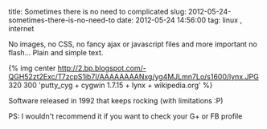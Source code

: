 title: Sometimes there is no need to complicated
slug: 2012-05-24-sometimes-there-is-no-need-to
date: 2012-05-24 14:56:00
tag: linux , internet

No images, no CSS, no fancy ajax or javascript files and more important no flash... Plain and simple text.

{% img center http://2.bp.blogspot.com/-QGH52zt2Exc/T7zcpS1ib7I/AAAAAAAANxg/yg4MJLmn7Lo/s1600/lynx.JPG 320 300 'putty_cyg + cygwin 1.7.15 + lynx + wikipedia.org' %}

Software released in 1992 that keeps rocking (with limitations :P)

PS: I wouldn't recommend it if you want to check your G+ or FB profile
